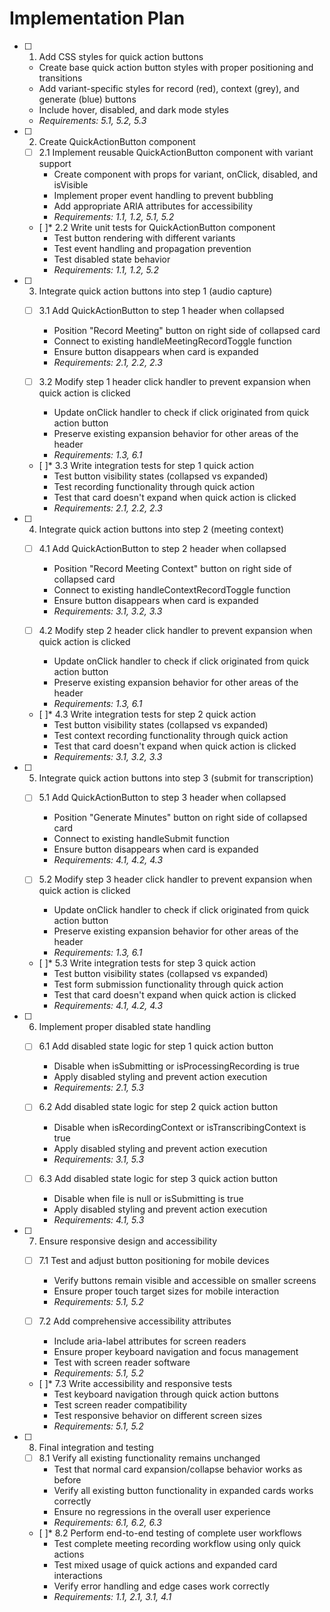 # Implementation Plan

- [ ] 1. Add CSS styles for quick action buttons
  - Create base quick action button styles with proper positioning and transitions
  - Add variant-specific styles for record (red), context (grey), and generate (blue) buttons
  - Include hover, disabled, and dark mode styles
  - _Requirements: 5.1, 5.2, 5.3_

- [ ] 2. Create QuickActionButton component
  - [ ] 2.1 Implement reusable QuickActionButton component with variant support
    - Create component with props for variant, onClick, disabled, and isVisible
    - Implement proper event handling to prevent bubbling
    - Add appropriate ARIA attributes for accessibility
    - _Requirements: 1.1, 1.2, 5.1, 5.2_

  - [ ]* 2.2 Write unit tests for QuickActionButton component
    - Test button rendering with different variants
    - Test event handling and propagation prevention
    - Test disabled state behavior
    - _Requirements: 1.1, 1.2, 5.2_

- [ ] 3. Integrate quick action buttons into step 1 (audio capture)
  - [ ] 3.1 Add QuickActionButton to step 1 header when collapsed
    - Position "Record Meeting" button on right side of collapsed card
    - Connect to existing handleMeetingRecordToggle function
    - Ensure button disappears when card is expanded
    - _Requirements: 2.1, 2.2, 2.3_

  - [ ] 3.2 Modify step 1 header click handler to prevent expansion when quick action is clicked
    - Update onClick handler to check if click originated from quick action button
    - Preserve existing expansion behavior for other areas of the header
    - _Requirements: 1.3, 6.1_

  - [ ]* 3.3 Write integration tests for step 1 quick action
    - Test button visibility states (collapsed vs expanded)
    - Test recording functionality through quick action
    - Test that card doesn't expand when quick action is clicked
    - _Requirements: 2.1, 2.2, 2.3_

- [ ] 4. Integrate quick action buttons into step 2 (meeting context)
  - [ ] 4.1 Add QuickActionButton to step 2 header when collapsed
    - Position "Record Meeting Context" button on right side of collapsed card
    - Connect to existing handleContextRecordToggle function
    - Ensure button disappears when card is expanded
    - _Requirements: 3.1, 3.2, 3.3_

  - [ ] 4.2 Modify step 2 header click handler to prevent expansion when quick action is clicked
    - Update onClick handler to check if click originated from quick action button
    - Preserve existing expansion behavior for other areas of the header
    - _Requirements: 1.3, 6.1_

  - [ ]* 4.3 Write integration tests for step 2 quick action
    - Test button visibility states (collapsed vs expanded)
    - Test context recording functionality through quick action
    - Test that card doesn't expand when quick action is clicked
    - _Requirements: 3.1, 3.2, 3.3_

- [ ] 5. Integrate quick action buttons into step 3 (submit for transcription)
  - [ ] 5.1 Add QuickActionButton to step 3 header when collapsed
    - Position "Generate Minutes" button on right side of collapsed card
    - Connect to existing handleSubmit function
    - Ensure button disappears when card is expanded
    - _Requirements: 4.1, 4.2, 4.3_

  - [ ] 5.2 Modify step 3 header click handler to prevent expansion when quick action is clicked
    - Update onClick handler to check if click originated from quick action button
    - Preserve existing expansion behavior for other areas of the header
    - _Requirements: 1.3, 6.1_

  - [ ]* 5.3 Write integration tests for step 3 quick action
    - Test button visibility states (collapsed vs expanded)
    - Test form submission functionality through quick action
    - Test that card doesn't expand when quick action is clicked
    - _Requirements: 4.1, 4.2, 4.3_

- [ ] 6. Implement proper disabled state handling
  - [ ] 6.1 Add disabled state logic for step 1 quick action button
    - Disable when isSubmitting or isProcessingRecording is true
    - Apply disabled styling and prevent action execution
    - _Requirements: 2.1, 5.3_

  - [ ] 6.2 Add disabled state logic for step 2 quick action button
    - Disable when isRecordingContext or isTranscribingContext is true
    - Apply disabled styling and prevent action execution
    - _Requirements: 3.1, 5.3_

  - [ ] 6.3 Add disabled state logic for step 3 quick action button
    - Disable when file is null or isSubmitting is true
    - Apply disabled styling and prevent action execution
    - _Requirements: 4.1, 5.3_

- [ ] 7. Ensure responsive design and accessibility
  - [ ] 7.1 Test and adjust button positioning for mobile devices
    - Verify buttons remain visible and accessible on smaller screens
    - Ensure proper touch target sizes for mobile interaction
    - _Requirements: 5.1, 5.2_

  - [ ] 7.2 Add comprehensive accessibility attributes
    - Include aria-label attributes for screen readers
    - Ensure proper keyboard navigation and focus management
    - Test with screen reader software
    - _Requirements: 5.1, 5.2_

  - [ ]* 7.3 Write accessibility and responsive tests
    - Test keyboard navigation through quick action buttons
    - Test screen reader compatibility
    - Test responsive behavior on different screen sizes
    - _Requirements: 5.1, 5.2_

- [ ] 8. Final integration and testing
  - [ ] 8.1 Verify all existing functionality remains unchanged
    - Test that normal card expansion/collapse behavior works as before
    - Verify all existing button functionality in expanded cards works correctly
    - Ensure no regressions in the overall user experience
    - _Requirements: 6.1, 6.2, 6.3_

  - [ ]* 8.2 Perform end-to-end testing of complete user workflows
    - Test complete meeting recording workflow using only quick actions
    - Test mixed usage of quick actions and expanded card interactions
    - Verify error handling and edge cases work correctly
    - _Requirements: 1.1, 2.1, 3.1, 4.1_